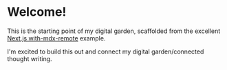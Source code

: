 # Welcome!

This is the starting point of my digital garden, scaffolded from the excellent [Next.js with-mdx-remote](https://github.com/vercel/next.js/tree/canary/examples/with-mdx-remote) example.

I'm excited to build this out and connect my digital garden/connected thought writing.
